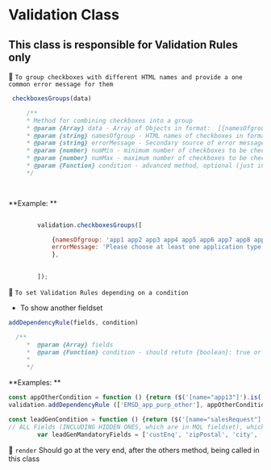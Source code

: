# Validation Class
## This class is responsible for Validation Rules only

:red_circle: `To group checkboxes with different HTML names and provide a one common error message for them` 

```javascript
 checkboxesGroups(data) 

     /**
     * Method for combining checkboxes into a group
     * @param {Array} data - Array of Objects in format:  [{namesOfgroup: '', errorMessage: '', condition}, ... ]
     * @param {string} namesOfgroup - HTML names of checkboxes in format: 'chbx chbx2 chbx3'
     * @param {string} errorMessage - Secondary source of error message (1st prioritet is value in 'data-msg-required')
     * @param {number} numMin - minimum number of checkboxes to be checked (default = 1)
     * @param {number} numMax - maximum number of checkboxes to be checked (default = all checkboxes)
     * @param {Function} condition - advanced method, optional (just in case if you want to rewrite totally the normal behaviour of validation for checkboxes. Only if you have any complicated logic, different from the default one). Should return true or false.
     */

   
```

**Example: **

```javascript

        validation.checkboxesGroups([

            {namesOfgroup: 'app1 app2 app3 app4 app5 app6 app7 app8 app9 app10 app11 app12 app13',
            errorMessage: 'Please choose at least one application type'
            },
                           

        ]);
  ```

  :red_circle: `To set Validation Rules depending on a condition` 
 

+ To show another fieldset

```javascript
addDependencyRule(fields, condition)

  /** 
     *  @param {Array} fields
     *  @param {Function} condition - should retutn {boolean}: true or false
     *
     */
 ```        

**Examples: **

```javascript
const appOtherCondition = function () {return ($('[name="app13"]').is(':checked'))};    
validation.addDependencyRule (['EMSD_app_purp_other'], appOtherCondition);
```

```javascript
const leadGenCondition = function () {return ($('[name="salesRequest"]').is(':checked'))};   
// ALL Fields (INCLUDING HIDDEN ONES, which are in MQL fieldset), which should be mandatory in MQL Form type (in case if they are visible)
        var leadGenMandatoryFields = ['custEnq', 'zipPostal', 'city', 'address1', 'busPhone', 'company', 'mmmJobRole1', 'firstName', 'lastName', 'salutation', 'EMSD_jr_other', 'EMSD_app_purp_other'];
```        


  :red_circle: `render` 
Should go at the very end, after the others method, being called in this class



